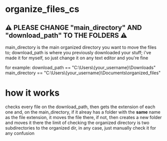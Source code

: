 # organize_files_cs
## ⚠️ PLEASE CHANGE "main_directory" AND "download_path" TO THE FOLDERS ⚠️
main_directory is the main organized directory you want to move the files to;
download_path is where you previously downloaded your stuff;
i've made it for myself, so just change it on any text editor and you're fine

for example:
download_path == "C:\\Users\\{your_username}\\Downloads"
main_directory == "C:\\Users\\{your_username}\\Documents\\organized_files"

# how it works
checks every file on the download_path, then gets the extension of each one and, on the main_directory, if it alreay has a folder with the **same** name as the file extension, it moves the file there, if not, then creates a new folder and moves it there
the limit of checking the organized directory is two subdirectories to the organized dir,
in any case, just manually check it for any confusion
